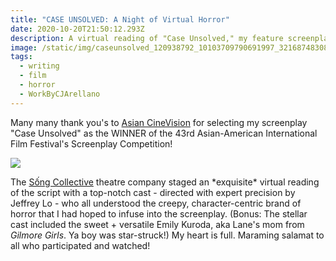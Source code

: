 ```yaml
---
title: "CASE UNSOLVED: A Night of Virtual Horror"
date: 2020-10-20T21:50:12.293Z
description: A virtual reading of "Case Unsolved," my feature screenplay.
image: /static/img/caseunsolved_120938792_10103709790691997_3216874830890471427_n.jpg
tags:
  - writing
  - film
  - horror
  - WorkByCJArellano
---
```

Many many thank you's to [Asian CineVision](https://www.asiancinevision.org) for selecting my screenplay "Case Unsolved" as the WINNER of the 43rd Asian-American International Film Festival's Screenplay Competition!

![](/static/img/caseunsolved_120938792_10103709790691997_3216874830890471427_n.jpg)

The [Sống Collective](https://thesongcollectivenyc.org) theatre company staged an \*exquisite\* virtual reading of the script with a top-notch cast - directed with expert precision by Jeffrey Lo - who all understood the creepy, character-centric brand of horror that I had hoped to infuse into the screenplay. (Bonus: The stellar cast included the sweet + versatile Emily Kuroda, aka Lane's mom from *Gilmore Girls*. Ya boy was star-struck!) My heart is full. Maraming salamat to all who participated and watched!